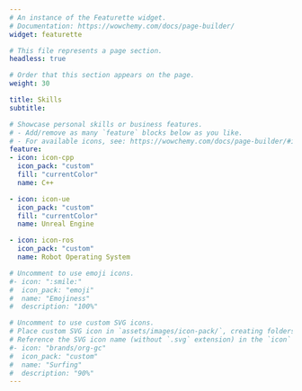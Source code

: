 ```yaml
---
# An instance of the Featurette widget.
# Documentation: https://wowchemy.com/docs/page-builder/
widget: featurette

# This file represents a page section.
headless: true

# Order that this section appears on the page.
weight: 30

title: Skills
subtitle:

# Showcase personal skills or business features.
# - Add/remove as many `feature` blocks below as you like.
# - For available icons, see: https://wowchemy.com/docs/page-builder/#icons
feature:
- icon: icon-cpp
  icon_pack: "custom"
  fill: "currentColor"
  name: C++

- icon: icon-ue
  icon_pack: "custom"
  fill: "currentColor"
  name: Unreal Engine

- icon: icon-ros
  icon_pack: "custom"
  name: Robot Operating System

# Uncomment to use emoji icons.
#- icon: ":smile:"
#  icon_pack: "emoji"
#  name: "Emojiness"
#  description: "100%"  

# Uncomment to use custom SVG icons.
# Place custom SVG icon in `assets/images/icon-pack/`, creating folders if necessary.
# Reference the SVG icon name (without `.svg` extension) in the `icon` field.
#- icon: "brands/org-gc"
#  icon_pack: "custom"
#  name: "Surfing"
#  description: "90%"
---
```

